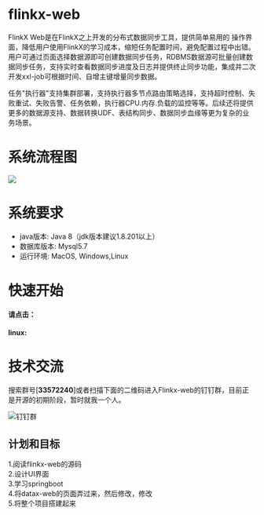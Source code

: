 # flinkx-web
FlinkX Web是在FlinkX之上开发的分布式数据同步工具，提供简单易用的 操作界面，降低用户使用FlinkX的学习成本，缩短任务配置时间，避免配置过程中出错。用户可通过页面选择数据源即可创建数据同步任务，RDBMS数据源可批量创建数据同步任务，支持实时查看数据同步进度及日志并提供终止同步功能，集成并二次开发xxl-job可根据时间、自增主键增量同步数据。  

任务"执行器"支持集群部署，支持执行器多节点路由策略选择，支持超时控制、失败重试、失败告警、任务依赖，执行器CPU.内存.负载的监控等等。后续还将提供更多的数据源支持、数据转换UDF、表结构同步、数据同步血缘等更为复杂的业务场景。



# 系统流程图

![](https://img2020.cnblogs.com/blog/622382/202008/622382-20200809112010690-444044896.png)

# 系统要求

* java版本: Java 8（jdk版本建议1.8.201以上）
* 数据库版本: Mysql5.7
* 运行环境: MacOS, Windows,Linux

# 快速开始

#### 请点击：

#### linux:



# 技术交流

搜索群号[**33572240**]或者扫描下面的二维码进入Flinkx-web的钉钉群，目前正是开源的初期阶段，暂时就我一个人。

![钉钉群](https://img2020.cnblogs.com/blog/622382/202008/622382-20200809115813234-1448517496.jpg)



## 计划和目标

1.阅读flinkx-web的源码  
2.设计UI界面  
3.学习springboot  
4.将datax-web的页面弄过来，然后修改，修改  
5.将整个项目搭建起来  



